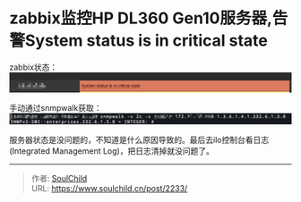 # zabbix监控HP DL360 Gen10服务器,告警System status is in critical state

<!--more-->
zabbix状态：
![99010-pukpeuwghok.png](images/2793765967.png)

手动通过snmpwalk获取：
![02202-v851ipc0ux.png](images/3728620162.png)

服务器状态是没问题的，不知道是什么原因导致的。最后去ilo控制台看日志(Integrated Management Log)，把日志清掉就没问题了。





---

> 作者: [SoulChild](https://www.soulchild.cn)  
> URL: https://www.soulchild.cn/post/2233/  

